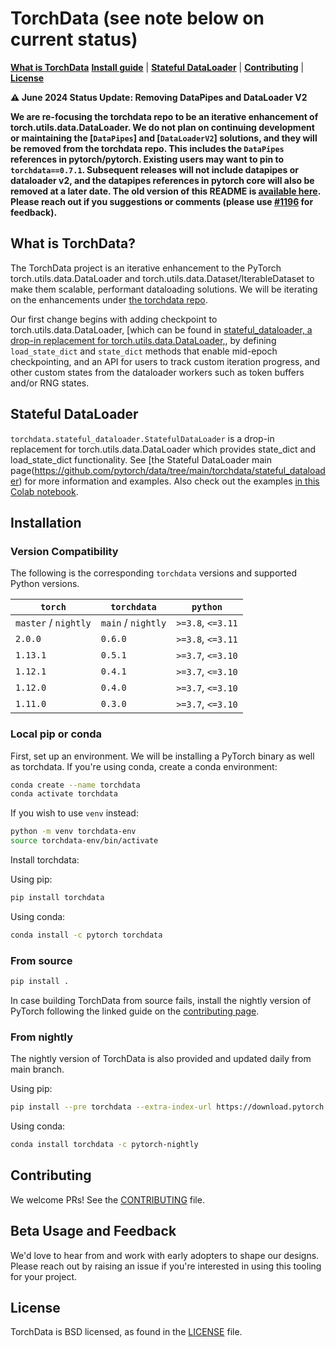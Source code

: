 # TorchData (see note below on current status)

[**What is TorchData**](#what-is-torchdata) [**Install guide**](#installation) |
[**Stateful DataLoader**](#stateful-dataloader) | [**Contributing**](#contributing) | [**License**](#license)

**:warning: June 2024 Status Update: Removing DataPipes and DataLoader V2**

**We are re-focusing the torchdata repo to be an iterative enhancement of torch.utils.data.DataLoader. We do not plan on
continuing development or maintaining the [`DataPipes`] and [`DataLoaderV2`] solutions, and they will be removed from
the torchdata repo. This includes the `DataPipes` references in pytorch/pytorch. Existing users may want to pin to
`torchdata==0.7.1`. Subsequent releases will not include datapipes or dataloader v2, and the datapipes references in
pytorch core will also be removed at a later date. The old version of this README is
[available here](https://github.com/pytorch/data/blob/v0.7.1/README.md). Please reach out if you suggestions or comments
(please use [#1196](https://github.com/pytorch/data/issues/1196) for feedback).**

## What is TorchData?

The TorchData project is an iterative enhancement to the PyTorch torch.utils.data.DataLoader and
torch.utils.data.Dataset/IterableDataset to make them scalable, performant dataloading solutions. We will be iterating
on the enhancements under [the torchdata repo](https://github.com/pytorch/data/tree/main/torchdata/).

Our first change begins with adding checkpoint to torch.utils.data.DataLoader, [which can be found in
[stateful_dataloader, a drop-in replacement for torch.utils.data.DataLoader,](https://github.com/pytorch/data/tree/main/torchdata/stateful_dataloader),
by defining `load_state_dict` and `state_dict` methods that enable mid-epoch checkpointing, and an API for users to
track custom iteration progress, and other custom states from the dataloader workers such as token buffers and/or RNG
states.

## Stateful DataLoader

`torchdata.stateful_dataloader.StatefulDataLoader` is a drop-in replacement for torch.utils.data.DataLoader which
provides state_dict and load_state_dict functionality. See [the Stateful DataLoader main
page(https://github.com/pytorch/data/tree/main/torchdata/stateful_dataloader) for more information and examples. Also
check out the examples
[in this Colab notebook](https://colab.research.google.com/drive/1tonoovEd7Tsi8EW8ZHXf0v3yHJGwZP8M?usp=sharing).

## Installation

### Version Compatibility

The following is the corresponding `torchdata` versions and supported Python versions.

| `torch`              | `torchdata`        | `python`          |
| -------------------- | ------------------ | ----------------- |
| `master` / `nightly` | `main` / `nightly` | `>=3.8`, `<=3.11` |
| `2.0.0`              | `0.6.0`            | `>=3.8`, `<=3.11` |
| `1.13.1`             | `0.5.1`            | `>=3.7`, `<=3.10` |
| `1.12.1`             | `0.4.1`            | `>=3.7`, `<=3.10` |
| `1.12.0`             | `0.4.0`            | `>=3.7`, `<=3.10` |
| `1.11.0`             | `0.3.0`            | `>=3.7`, `<=3.10` |

### Local pip or conda

First, set up an environment. We will be installing a PyTorch binary as well as torchdata. If you're using conda, create
a conda environment:

```bash
conda create --name torchdata
conda activate torchdata
```

If you wish to use `venv` instead:

```bash
python -m venv torchdata-env
source torchdata-env/bin/activate
```

Install torchdata:

Using pip:

```bash
pip install torchdata
```

Using conda:

```bash
conda install -c pytorch torchdata
```

### From source

```bash
pip install .
```

In case building TorchData from source fails, install the nightly version of PyTorch following the linked guide on the
[contributing page](https://github.com/pytorch/data/blob/main/CONTRIBUTING.md#install-pytorch-nightly).

### From nightly

The nightly version of TorchData is also provided and updated daily from main branch.

Using pip:

```bash
pip install --pre torchdata --extra-index-url https://download.pytorch.org/whl/nightly/cpu
```

Using conda:

```bash
conda install torchdata -c pytorch-nightly
```

## Contributing

We welcome PRs! See the [CONTRIBUTING](CONTRIBUTING.md) file.

## Beta Usage and Feedback

We'd love to hear from and work with early adopters to shape our designs. Please reach out by raising an issue if you're
interested in using this tooling for your project.

## License

TorchData is BSD licensed, as found in the [LICENSE](LICENSE) file.
